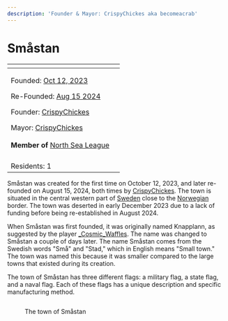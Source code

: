 ```yaml
---
description: 'Founder & Mayor: CrispyChickes aka becomeacrab'
---
```


# Småstan



<table data-view="cards"><thead><tr><th></th><th data-hidden data-card-cover data-type="files"></th></tr></thead><tbody><tr><td><p>Founded: <a href="../../../server-dates/october-23.md#oct-12">Oct 12, 2023</a></p><p>Re-Founded: <a href="../../../server-dates/august-24.md#aug-15">Aug 15 2024</a></p><p>Founder: <a href="../players/crispychickes.md">CrispyChickes</a></p><p>Mayor: <a href="../players/crispychickes.md">CrispyChickes</a><br><br><strong>Member of</strong> <a href="../nations/north-sea-league.md">North Sea League</a></p></td><td></td></tr><tr><td><img src="../../../.gitbook/assets/Småstan.png" alt="" data-size="original"></td><td></td></tr><tr><td>Residents: 1</td><td></td></tr></tbody></table>

Småstan was created for the first time on October 12, 2023, and later re-founded on August 15, 2024, both times by [CrispyChickes](../players/crispychickes.md). The town is situated in the central western part of [Sweden](archived-towns/sweden-region.md) close to the [Norwegian](archived-towns/norway-region/) border. The town was deserted in early December 2023 due to a lack of funding before being re-established in August 2024.

When Småstan was first founded, it was originally named Knapplann, as suggested by the player [\_Cosmic\_Waffles](../players/cosmicwaffles.md). The name was changed to Småstan a couple of days later. The name Småstan comes from the Swedish words "Små" and "Stad," which in English means "Small town." The town was named this because it was smaller compared to the large towns that existed during its creation.

The town of Småstan has three different flags: a military flag, a state flag, and a naval flag. Each of these flags has a unique description and specific manufacturing method.

<figure><img src="../../../.gitbook/assets/2024-08-17_00.28.41.png" alt=""><figcaption><p>The town of Småstan</p></figcaption></figure>
